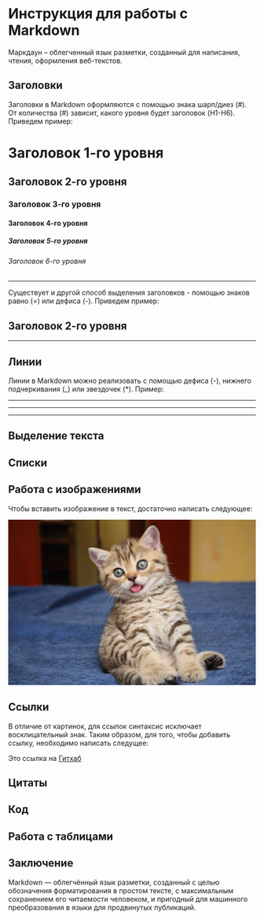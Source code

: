 # Инструкция для работы с Markdown

Маркдаун – облегченный язык разметки, созданный для написания, чтения, оформления веб-текстов.

## Заголовки

Заголовки в Markdown оформляются с помощью знака шарп/диез (#). От количества (#) зависит, какого уровня будет заголовок (H1-H6). Приведем пример:

# Заголовок 1-го уровня 
## Заголовок 2-го уровня ##
### Заголовок 3-го уровня ###
#### Заголовок 4-го уровня ####
##### Заголовок 5-го уровня ##### 
###### Заголовок 6-го уровня ######

---

Существует и другой способ выделения заголовков - помощью знаков равно (=) или дефиса (-). Приведем пример:

Заголовок 2-го уровня
--
---
## Линии

Линии в Markdown можно реализовать с помощью дефиса (-), нижнего подчеркивания (_) или звездочек (*). Пример:

___
---
***

## Выделение текста
## Списки

## Работа с изображениями

Чтобы вставить изображение в текст, достаточно написать следующее:

![Привет, Мурмяу](wow.jpg)

## Ссылки

В отличие от картинок, для ссылок синтаксис исключает восклицательный знак. Таким образом, для того, чтобы добавить ссылку, необходимо написать следущее:

Это ссылка на
[Гитхаб](https://github.com/)

## Цитаты 

## Код

## Работа с таблицами

## Заключение

Markdown — облегчённый язык разметки, созданный с целью обозначения форматирования в простом тексте, с максимальным сохранением его читаемости человеком, и пригодный для машинного преобразования в языки для продвинутых публикаций.